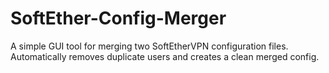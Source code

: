 # SoftEther-Config-Merger
A simple GUI tool for merging two SoftEtherVPN configuration files. Automatically removes duplicate users and creates a clean merged config.
